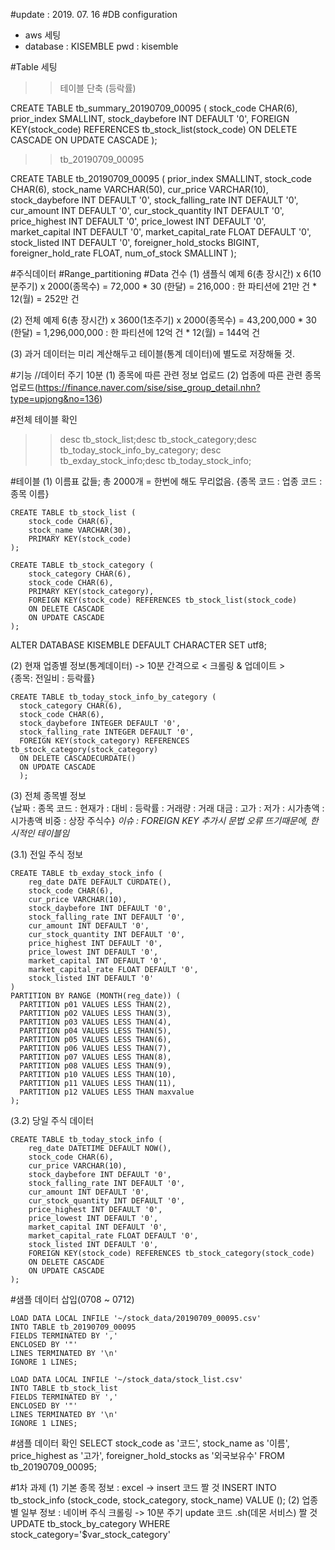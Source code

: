 #update : 2019. 07. 16
#DB configuration  
  - aws 세팅
  - database : KISEMBLE
    pwd : kisemble

#Table 세팅
>> 테이블 단축 (등락률)

CREATE TABLE tb_summary_20190709_00095 (
    stock_code CHAR(6),
    prior_index SMALLINT,
    stock_daybefore INT DEFAULT '0',
    FOREIGN KEY(stock_code) REFERENCES tb_stock_list(stock_code)
    ON DELETE CASCADE
    ON UPDATE CASCADE
);

>> tb_20190709_00095

CREATE TABLE tb_20190709_00095 (
    prior_index SMALLINT,
    stock_code CHAR(6),
    stock_name VARCHAR(50),
    cur_price VARCHAR(10),
    stock_daybefore INT DEFAULT '0',
    stock_falling_rate INT DEFAULT '0',
    cur_amount INT DEFAULT '0',
    cur_stock_quantity INT DEFAULT '0',
    price_highest INT DEFAULT '0',
    price_lowest INT DEFAULT '0',
    market_capital INT DEFAULT '0',
    market_capital_rate FLOAT DEFAULT '0',
    stock_listed INT DEFAULT '0',
    foreigner_hold_stocks BIGINT,
    foreigner_hold_rate FLOAT,
    num_of_stock SMALLINT
);

#주식데이터
#Range_partitioning
#Data 건수
(1) 샘플식 예제
6(총 장시간) x 6(10분주기) x 2000(종목수) = 72,000 * 30 (한달) = 216,000
: 한 파티션에 21만 건 * 12(월) = 252만 건

(2) 전체 예제
6(총 장시간) x 3600(1초주기) x 2000(종목수) = 43,200,000 * 30 (한달) = 1,296,000,000
: 한 파티션에 12억 건 * 12(월) = 144억 건

(3) 과거 데이터는 미리 계산해두고 테이블(통계 데이터)에 별도로 저장해둘 것.

#기능
//데이터 주기 10분
(1) 종목에 따른 관련 정보 업로드
(2) 업종에 따른 관련 종목 업로드(https://finance.naver.com/sise/sise_group_detail.nhn?type=upjong&no=136)

#전체 테이블 확인
  >> desc tb_stock_list;desc tb_stock_category;desc tb_today_stock_info_by_category;
    desc tb_exday_stock_info;desc tb_today_stock_info;

#테이블
(1) 이름표 값들; 총 2000개 = 한번에 해도 무리없음.
{종목 코드 : 업종 코드 : 종목 이름}

```
CREATE TABLE tb_stock_list (
    stock_code CHAR(6),
    stock_name VARCHAR(30),
    PRIMARY KEY(stock_code)
);
```

```
CREATE TABLE tb_stock_category (
    stock_category CHAR(6),
    stock_code CHAR(6),
    PRIMARY KEY(stock_category),
    FOREIGN KEY(stock_code) REFERENCES tb_stock_list(stock_code)
    ON DELETE CASCADE
    ON UPDATE CASCADE
);
```
ALTER DATABASE KISEMBLE DEFAULT CHARACTER SET utf8;

(2) 현재 업종별 정보(통계데이터) -> 10분 간격으로 < 크롤링 & 업데이트 >  
{종목: 전일비 : 등락률}
```
CREATE TABLE tb_today_stock_info_by_category (
  stock_category CHAR(6),
  stock_code CHAR(6),
  stock_daybefore INTEGER DEFAULT '0',
  stock_falling_rate INTEGER DEFAULT '0',
  FOREIGN KEY(stock_category) REFERENCES tb_stock_category(stock_category)
  ON DELETE CASCADECURDATE()
  ON UPDATE CASCADE
  );  
```

(3) 전체 종목별 정보  
{날짜 : 종목 코드 : 현재가 : 대비 : 등락률 : 거래량 : 거래 대금 : 고가 : 저가 : 시가총액 : 시가총액 비중 : 상장 주식수}
*이슈 : FOREIGN KEY 추가시 문법 오류 뜨기때문에, 한시적인 테이블임*

  (3.1) 전일 주식 정보
  ```
  CREATE TABLE tb_exday_stock_info (
      reg_date DATE DEFAULT CURDATE(),
      stock_code CHAR(6),
      cur_price VARCHAR(10),
      stock_daybefore INT DEFAULT '0',
      stock_falling_rate INT DEFAULT '0',
      cur_amount INT DEFAULT '0',
      cur_stock_quantity INT DEFAULT '0',
      price_highest INT DEFAULT '0',
      price_lowest INT DEFAULT '0',
      market_capital INT DEFAULT '0',
      market_capital_rate FLOAT DEFAULT '0',
      stock_listed INT DEFAULT '0'
  )
  PARTITION BY RANGE (MONTH(reg_date)) (
    PARTITION p01 VALUES LESS THAN(2),
    PARTITION p02 VALUES LESS THAN(3),
    PARTITION p03 VALUES LESS THAN(4),
    PARTITION p04 VALUES LESS THAN(5),
    PARTITION p05 VALUES LESS THAN(6),
    PARTITION p06 VALUES LESS THAN(7),
    PARTITION p07 VALUES LESS THAN(8),
    PARTITION p08 VALUES LESS THAN(9),
    PARTITION p10 VALUES LESS THAN(10),
    PARTITION p11 VALUES LESS THAN(11),
    PARTITION p12 VALUES LESS THAN maxvalue
  );
  ```

(3.2) 당일 주식 데이터
  ```
  CREATE TABLE tb_today_stock_info (
      reg_date DATETIME DEFAULT NOW(),
      stock_code CHAR(6),
      cur_price VARCHAR(10),
      stock_daybefore INT DEFAULT '0',
      stock_falling_rate INT DEFAULT '0',
      cur_amount INT DEFAULT '0',
      cur_stock_quantity INT DEFAULT '0',
      price_highest INT DEFAULT '0',
      price_lowest INT DEFAULT '0',
      market_capital INT DEFAULT '0',
      market_capital_rate FLOAT DEFAULT '0',
      stock_listed INT DEFAULT '0',
      FOREIGN KEY(stock_code) REFERENCES tb_stock_category(stock_code)
      ON DELETE CASCADE
      ON UPDATE CASCADE
  );
  ```
#샘플 데이터 삽입(0708 ~ 0712)
```
LOAD DATA LOCAL INFILE '~/stock_data/20190709_00095.csv'
INTO TABLE tb_20190709_00095
FIELDS TERMINATED BY ','
ENCLOSED BY '"'
LINES TERMINATED BY '\n'
IGNORE 1 LINES;
```
```
LOAD DATA LOCAL INFILE '~/stock_data/stock_list.csv'
INTO TABLE tb_stock_list
FIELDS TERMINATED BY ','
ENCLOSED BY '"'
LINES TERMINATED BY '\n'
IGNORE 1 LINES;
```
#샘플 데이터 확인
SELECT stock_code as '코드', stock_name as '이름', price_highest as '고가', foreigner_hold_stocks as '외국보유수' FROM tb_20190709_00095;

#1차 과제
(1) 기본 종목 정보 : excel -> insert 코드 짤 것
INSERT INTO tb_stock_info (stock_code, stock_category, stock_name) VALUE ();
(2) 업종별 일부 정보 : 네이버 주식 크롤링 -> 10분 주기 update 코드 .sh(데몬 서비스) 짤 것
UPDATE tb_stock_by_category WHERE stock_category='$var_stock_category'
